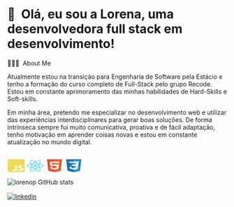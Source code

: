 <h1>👋 &nbsp;Olá, eu sou a Lorena, uma desenvolvedora full stack em desenvolvimento!</h1

<h2> 👨🏻‍💻 &nbsp;About Me </h2>

 Atualmente estou na transição para Engenharia de Software pela Estácio e tenho a formação do curso completo de Full-Stack pelo grupo Recode. Estou em constante aprimoramento das minhas habilidades de Hard-Skills e Soft-skills.

Em minha área, pretendo me especializar no desenvolvimento web e utilizar das experiências interdisciplinares para gerar boas soluções. De forma intrínseca sempre fui muito comunicativa, proativa e de fácil adaptação, tenho motivação em aprender coisas novas e estou em constante atualização no mundo digital.


<div style="display: inline_block"><br>
  <img align="center" alt="Js" height="30" width="40" src="https://raw.githubusercontent.com/devicons/devicon/master/icons/javascript/javascript-plain.svg">
    <img align="center" alt="React" height="30" width="40" src="https://raw.githubusercontent.com/devicons/devicon/master/icons/react/react-original.svg">
  <img align="center" alt="HTML" height="30" width="40" src="https://raw.githubusercontent.com/devicons/devicon/master/icons/html5/html5-original.svg">
  <img align="center" alt="CSS" height="30" width="40" src="https://raw.githubusercontent.com/devicons/devicon/master/icons/css3/css3-original.svg">
 
 ![lorenop GitHub stats](https://github-readme-stats.vercel.app/api?username=lorenaop&show_icons=true&theme=merko)
</div>

<a href="https://www.linkedin.com/in/lorena-oliveira-402ab2182/" target="_blank">
  <img align="center" src="https://img.shields.io/badge/lorena-oliveira-402ab2182?style=flat&logo=linkedin" alt="linkedin"/>
</a>
